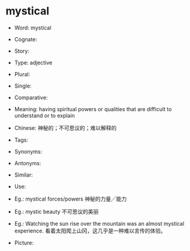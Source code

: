 # mystical

- Word: mystical
- Cognate: 
- Story: 

- Type: adjective
- Plural: 
- Single: 
- Comparative: 
- Meaning: having spiritual powers or qualities that are difficult to understand or to explain
- Chinese: 神秘的；不可思议的；难以解释的
- Tags: 
- Synonyms: 
- Antonyms: 
- Similar: 
- Use: 
- Eg.: mystical forces/powers 神秘的力量╱能力
- Eg.: mystic beauty 不可思议的美丽
- Eg.: Watching the sun rise over the mountain was an almost mystical experience. 看着太阳爬上山冈，这几乎是一种难以言传的体验。
- Picture: 

